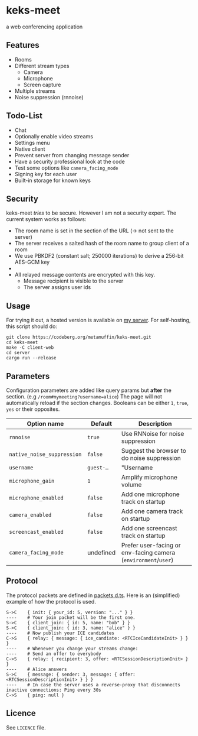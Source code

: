 # keks-meet

a web conferencing application

## Features

-   Rooms
-   Different stream types
    -   Camera
    -   Microphone
    -   Screen capture
-   Multiple streams
-   Noise suppression (rnnoise)

## Todo-List

-   Chat
-   Optionally enable video streams
-   Settings menu
-   Native client
-   Prevent server from changing message sender
-   Have a security professional look at the code
-   Test some options like `camera_facing_mode`
-   Signing key for each user
-   Built-in storage for known keys

## Security

keks-meet _tries_ to be secure. However I am not a security expert. The current system works as follows:

-   The room name is set in the section of the URL (-> not sent to the server)
-   The server receives a salted hash of the room name to group client of a room
-   We use PBKDF2 (constant salt; 250000 iterations) to derive a 256-bit AES-GCM key
-   
-   All relayed message contents are encrypted with this key.
    -   Message recipient is visible to the server
    -   The server assigns user ids

## Usage

For trying it out, a hosted version is available on [my server](https://meet.metamuffin.org/).
For self-hosting, this script should do:

```
git clone https://codeberg.org/metamuffin/keks-meet.git
cd keks-meet
make -C client-web
cd server
cargo run --release
```

## Parameters

Configuration parameters are added like query params but **after** the section. (e.g `/room#mymeeting?username=alice`)
The page will not automatically reload if the section changes.
Booleans can be either `1`, `true`, `yes` or their opposites.

| Option name                | Default   | Description                                                    |
| -------------------------- | --------- | -------------------------------------------------------------- |
| `rnnoise`                  | `true`    | Use RNNoise for noise suppression                              |
| `native_noise_suppression` | `false`   | Suggest the browser to do noise suppression                    |
| `username`                 | `guest-…` | "Username                                                      |
| `microphone_gain`          | `1`       | Amplify microphone volume                                      |
| `microphone_enabled`       | `false`   | Add one microphone track on startup                            |
| `camera_enabled`           | `false`   | Add one camera track on startup                                |
| `screencast_enabled`       | `false`   | Add one screencast track on startup                            |
| `camera_facing_mode`       | undefined | Prefer user-facing or env-facing camera (`environment`/`user`) |

## Protocol

The protocol packets are defined in [packets.d.ts](./common/packets.d.ts). Here is an (simplified) example of how the protocol is used.

```
S->C    { init: { your_id: 5, version: "..." } }
----    # Your join packet will be the first one.
S->C    { client_join: { id: 5, name: "bob" } }
S->C    { client_join: { id: 3, name: "alice" } }
----    # Now publish your ICE candidates
C->S    { relay: { message: { ice_candiate: <RTCIceCandidateInit> } } }
----    # Whenever you change your streams change:
----    # Send an offer to everybody
C->S    { relay: { recipient: 3, offer: <RTCSessionDescriptionInit> } }
----    # Alice answers
S->C    { message: { sender: 3, message: { offer: <RTCSessionDescriptionInit> } } }
----    # In case the server uses a reverse-proxy that disconnects inactive connections: Ping every 30s
C->S    { ping: null }
```

## Licence

See `LICENCE` file.
